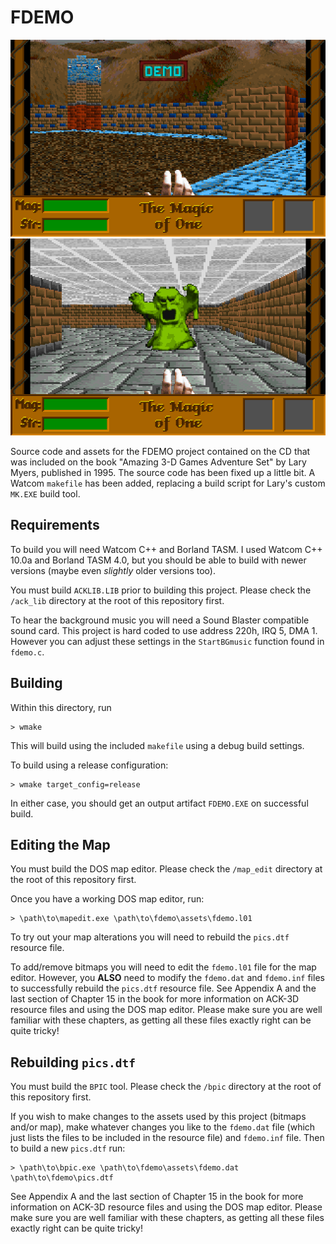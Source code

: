 # FDEMO

![FDEMO1](https://github.com/gered/ack3d/raw/master/scrnshot/fdemo1.gif "FDEMO1")
![FDEMO2](https://github.com/gered/ack3d/raw/master/scrnshot/fdemo2.gif "FDEMO2")

Source code and assets for the FDEMO project contained on the CD that was included on the book
"Amazing 3-D Games Adventure Set" by Lary Myers, published in 1995. The source code has been
fixed up a little bit. A Watcom `makefile` has been added, replacing a build script for Lary's 
custom `MK.EXE` build tool.

## Requirements

To build you will need Watcom C++ and Borland TASM. I used Watcom C++ 10.0a and Borland TASM 4.0,
but you should be able to build with newer versions (maybe even _slightly_ older versions too).

You must build `ACKLIB.LIB` prior to building this project. Please check the `/ack_lib` directory
at the root of this repository first.

To hear the background music you will need a Sound Blaster compatible sound card. This project is
hard coded to use address 220h, IRQ 5, DMA 1. However you can adjust these settings in the
`StartBGmusic` function found in `fdemo.c`.

## Building

Within this directory, run

```
> wmake
```

This will build using the included `makefile` using a debug build settings.

To build using a release configuration:

```
> wmake target_config=release
```

In either case, you should get an output artifact `FDEMO.EXE` on successful build.

## Editing the Map

You must build the DOS map editor. Please check the `/map_edit` directory at the root of this 
repository first.

Once you have a working DOS map editor, run:

```
> \path\to\mapedit.exe \path\to\fdemo\assets\fdemo.l01
```

To try out your map alterations you will need to rebuild the `pics.dtf` resource file.

To add/remove bitmaps you will need to edit the `fdemo.l01` file for the map editor. However,
you **ALSO** need to modify the `fdemo.dat` and `fdemo.inf` files to successfully rebuild the
`pics.dtf` resource file. See Appendix A and the last section of Chapter 15 in the book for more
information on ACK-3D resource files and using the DOS map editor. Please make sure you are well
familiar with these chapters, as getting all these files exactly right can be quite tricky!

## Rebuilding `pics.dtf`

You must build the `BPIC` tool. Please check the `/bpic` directory at the root of this repository
first.

If you wish to make changes to the assets used by this project (bitmaps and/or map), make whatever
changes you like to the `fdemo.dat` file (which just lists the files to be included in the 
resource file) and `fdemo.inf` file. Then to build a new `pics.dtf` run:

```
> \path\to\bpic.exe \path\to\fdemo\assets\fdemo.dat \path\to\fdemo\pics.dtf
```

See Appendix A and the last section of Chapter 15 in the book for more information on ACK-3D 
resource files and using the DOS map editor. Please make sure you are well familiar with these 
chapters, as getting all these files exactly right can be quite tricky!
